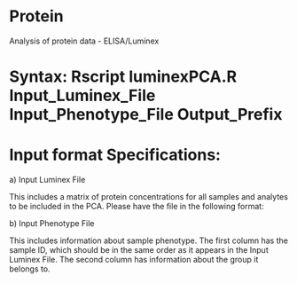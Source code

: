 # Protein
Analysis of protein data - ELISA/Luminex

# Syntax: Rscript luminexPCA.R Input_Luminex_File Input_Phenotype_File Output_Prefix

# Input format Specifications:

a) Input Luminex File

This includes a matrix of protein concentrations for all samples and analytes to be included in the PCA. Please have the file in the following format:

b) Input Phenotype File

This includes information about sample phenotype. The first column has the sample ID, which should be in the same order as it appears in the Input Luminex File. The second column has information about the group it belongs to.


